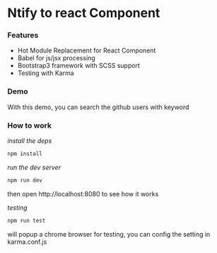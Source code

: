 # Ntify to react Component
 
### Features

* Hot Module Replacement for React Component
* Babel for js/jsx processing
* Bootstrap3 framework with SCSS support
* Testing with Karma

### Demo

With this demo, you can search the github users with keyword

### How to work

*install the deps*

```bash
npm install
```
*run the dev server*

```bash
npm run dev
```
then open http://localhost:8080 to see how it works

*testing*

```bash
npm run test
```
will popup a chrome browser for testing, you can config the setting in karma.conf.js
